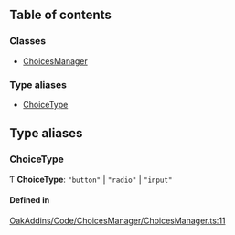 ## Table of contents

### Classes

- [ChoicesManager](../wiki/Class-ChoicesManager)

### Type aliases

- [ChoiceType](../wiki/Module-OakAddins/Code/ChoicesManager/ChoicesManager#choicetype)

## Type aliases

### ChoiceType

Ƭ **ChoiceType**: ``"button"`` \| ``"radio"`` \| ``"input"``

#### Defined in

[OakAddins/Code/ChoicesManager/ChoicesManager.ts:11](https://github.com/P0ulpy/Configurateur-OakAddins/blob/74cfff5/src/OakAddins/Code/ChoicesManager/ChoicesManager.ts#L11)
